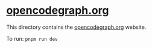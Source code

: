 # [opencodegraph.org](https://opencodegraph.org)

This directory contains the [opencodegraph.org](https://opencodegraph.org) website.

To run: `pnpm run dev`
